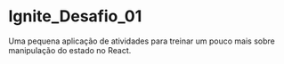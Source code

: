 # Ignite_Desafio_01
Uma pequena aplicação de atividades para treinar um 
pouco mais sobre manipulação do estado no React.


